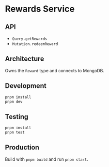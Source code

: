 # Rewards Service

## API
- `Query.getRewards`
- `Mutation.redeemReward`

## Architecture
Owns the `Reward` type and connects to MongoDB.

## Development
```bash
pnpm install
pnpm dev
```

## Testing
```bash
pnpm install
pnpm test
```

## Production
Build with `pnpm build` and run `pnpm start`.
